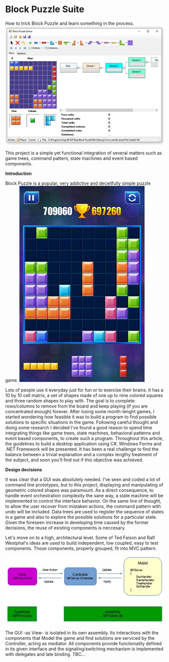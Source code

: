 ﻿# Block Puzzle Suite
How to trick Block Puzzle and learn something in the process.![screenshot.jpg](Img/art_screenshot.jpg)

This project is a simple yet functional integration of several matters such as game trees, command pattern, state machines and event based components.

**Introduction**
 
Block Puzzle is a popular, very addictive and deceitfully simple puzzle game.
![game-screen-01.jpg](Img/game-screen-01.jpg)

Lots of people use it everyday just for fun or to exercise their brains. It has a 10 by 10 cell matrix, a set of shapes made of one up to nine colored squares and three random shapes to play with. The goal is to complete rows/columns to remove from the board and keep playing (if you are concentrated enough) forever. After losing some month-lenght games, I started wondering how feasible it was to build a program to find possible solutions to specific situations in the game. Following careful thought and doing some research I decided I've found a good reason to spend time integrating things like game trees, state machines, behavioral patterns and event based components, to create such a program. Throughout this article, the guidelines to build a desktop application using C#, Windows Forms and .NET Framework will be presented. It has been a real challenge to find the balance between a trivial explanation and a complex lengthy treatment of the subject, and soon you'll find out if this objective was achieved.

**Design decisions**

It was clear that a GUI was absolutely needed. I've seen and coded a lot of command line prototypes, but to this project, displaying and manipulating of geometric colored shapes was paramount. As a direct consequence, to handle event orchestration complexity the sane way, a state machine will be implemented to control the interface behavior. On the same line of thought, to allow the user recover from mistaken actions, the command pattern with undo will be included. Data trees are used to register the sequence of states in a game and also to explore the possible solutions for a particular state. Given the foreseen increase in developing time caused by the former decisions, the reuse of existing components is neccesary.  

Let's move on to a high, architectural level. Some of Ted Faison and Ralf Westphal's ideas are used to build independent, low coupled, easy to test components. Those components, properly grouped, fit into MVC pattern. 

![fig01_MVC.jpg](Img/fig01_MVC.jpg)

The GUI -as View- is isolated in its own assembly. Its interactions with the components that Model the game and find solutions are serviced by the Controller, acting as mediator. All components provide functionality defined in its given interface and the signaling/switching mechanism is implemented with delegates and late binding.
TBC...